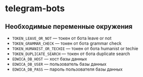# telegram-bots

## Необходимые переменные окружения

- `TOKEN_LEAVE_OR_NOT` — токен от бота leave or not
- `TOKEN_GRAMMAR_CHECK` — токен от бота grammar check
- `TOKEN_HUMANIST_OR_TECHIE` — токен от бота humanist or techie
- `TOKEN_DUPLICATE_SEARCH` — токен от бота duplicate search
- `EDWICA_DB_HOST` — хост базы данных
- `EDWICA_DB_USER` — пользователь базы данных
- `EDWICA_DB_PASS` — пароль пользователя базы данных
